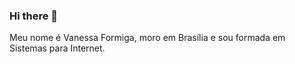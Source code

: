 ### Hi there 👋

Meu nome é Vanessa Formiga, moro em Brasília e sou formada em Sistemas para Internet.
